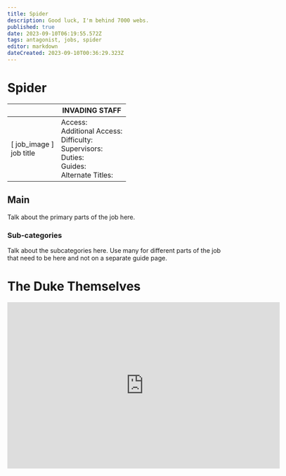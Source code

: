 ```yaml
---
title: Spider
description: Good luck, I'm behind 7000 webs.
published: true
date: 2023-09-10T06:19:55.572Z
tags: antagonist, jobs, spider
editor: markdown
dateCreated: 2023-09-10T00:36:29.323Z
---
```


# Spider

|                             | INVADING STAFF                                                                                  |
|-----------------------------|----------------------------------------------------------------------------------------------|
| \[ job_image ]<br>job title | Access:<br>Additional Access:<br>Difficulty:<br>Supervisors:<br>Duties:<br>Guides:<br>Alternate Titles: |

## Main 
Talk about the primary parts of the job here.


### Sub-categories
Talk about the subcategories here. Use many for different parts of the job that need to be here and not on a separate guide page.

# The Duke Themselves
<iframe src="https://player.twitch.tv/?channel=thedukeofook&parent=wiki.monkestation.com" frameborder="0" allowfullscreen="true" scrolling="no" height="378" width="620"></iframe>